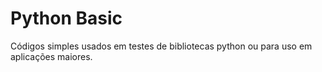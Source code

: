 # Python Basic

Códigos simples usados em testes de bibliotecas python ou para uso em aplicações maiores.
